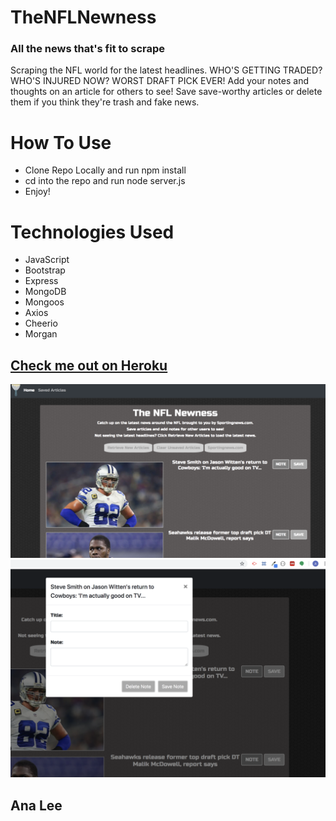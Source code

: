 # TheNFLNewness

### All the news that's fit to scrape
Scraping the NFL world for the latest headlines. WHO'S GETTING TRADED? WHO'S INJURED NOW? WORST DRAFT PICK EVER!
Add your notes and thoughts on an article for others to see!
Save save-worthy articles or delete them if you think they're trash and fake news.


# How To Use
  * Clone Repo Locally and run npm install
  * cd into the repo and run node server.js
  *  Enjoy!

# Technologies Used
  * JavaScript
  * Bootstrap
  * Express
  * MongoDB
  * Mongoos
  * Axios
  * Cheerio
  * Morgan
  
 ## [Check me out on Heroku](https://thenflnewness.herokuapp.com/)
 
 ![snippet](/public/images/sc2.png)
 ![snippet](/public/images/sc1.png)
 
 
 ## Ana Lee
